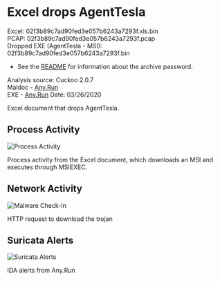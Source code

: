 # Excel drops AgentTesla

Excel: 02f3b89c7ad90fed3e057b6243a7293f.xls.bin  
PCAP: 02f3b89c7ad90fed3e057b6243a7293f.pcap  
Dropped EXE (AgentTesla - MSI): 02f3b89c7ad90fed3e057b6243a7293f.bin

* See the [README](https://github.com/jstrosch/malware-samples) for information about the archive password.  

Analysis source: Cuckoo 2.0.7  
Maldoc - [Any.Run](https://app.any.run/tasks/078c98b9-b1e1-40d2-81b1-bbacaad1204d/)  
EXE - [Any.Run](https://app.any.run/tasks/9c836868-d7da-4850-82f3-e89408e3d57b/)
Date: 03/26/2020  

Excel document that drops AgentTesla.

## Process Activity

![Process Activity](https://user-images.githubusercontent.com/1920756/77720901-41b06900-6fb7-11ea-8ce2-b5e134f801e9.png)

Process activity from the Excel document, which downloads an MSI and executes through MSIEXEC.

## Network Activity

![Malware Check-In](https://user-images.githubusercontent.com/1920756/77720903-42e19600-6fb7-11ea-803f-c59225bf01a7.png)

HTTP request to download the trojan

## Suricata Alerts

![Suricata Alerts](https://user-images.githubusercontent.com/1920756/77720905-44ab5980-6fb7-11ea-89b9-49674e88c164.png)  

IDA alerts from Any.Run
